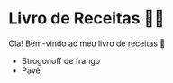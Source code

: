 # Livro de Receitas :man_cook:

Ola! Bem-vindo ao meu livro de receitas :wave:

- Strogonoff de frango
- Pavê
